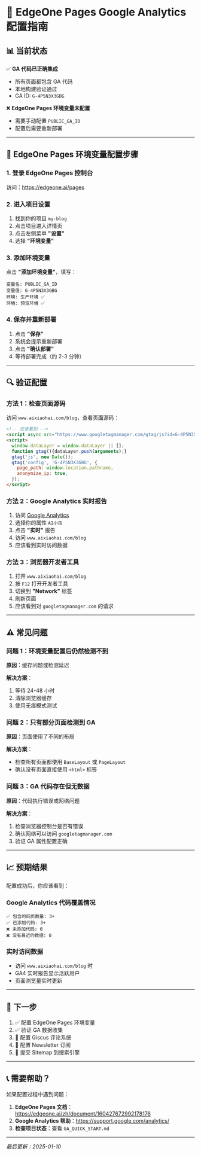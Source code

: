 # 🚀 EdgeOne Pages Google Analytics 配置指南

## 📊 当前状态

✅ **GA 代码已正确集成**
- 所有页面都包含 GA 代码
- 本地构建验证通过
- GA ID: `G-4P5N3X3GBG`

❌ **EdgeOne Pages 环境变量未配置**
- 需要手动配置 `PUBLIC_GA_ID`
- 配置后需要重新部署

---

## 🔧 EdgeOne Pages 环境变量配置步骤

### 1. 登录 EdgeOne Pages 控制台

访问：https://edgeone.ai/pages

### 2. 进入项目设置

1. 找到你的项目 `my-blog`
2. 点击项目进入详情页
3. 点击左侧菜单 **"设置"**
4. 选择 **"环境变量"**

### 3. 添加环境变量

点击 **"添加环境变量"**，填写：

```
变量名: PUBLIC_GA_ID
变量值: G-4P5N3X3GBG
环境: 生产环境 ✅
环境: 预览环境 ✅
```

### 4. 保存并重新部署

1. 点击 **"保存"**
2. 系统会提示重新部署
3. 点击 **"确认部署"**
4. 等待部署完成（约 2-3 分钟）

---

## 🔍 验证配置

### 方法 1：检查页面源码

访问 `www.aixiaohai.com/blog`，查看页面源码：

```html
<!-- 应该看到 -->
<script async src="https://www.googletagmanager.com/gtag/js?id=G-4P5N3X3GBG"></script>
<script>
  window.dataLayer = window.dataLayer || [];
  function gtag(){dataLayer.push(arguments);}
  gtag('js', new Date());
  gtag('config', 'G-4P5N3X3GBG', {
    page_path: window.location.pathname,
    anonymize_ip: true,
  });
</script>
```

### 方法 2：Google Analytics 实时报告

1. 访问 [Google Analytics](https://analytics.google.com/)
2. 选择你的属性 `AI小孩`
3. 点击 **"实时"** 报告
4. 访问 `www.aixiaohai.com/blog`
5. 应该看到实时访问数据

### 方法 3：浏览器开发者工具

1. 打开 `www.aixiaohai.com/blog`
2. 按 `F12` 打开开发者工具
3. 切换到 **"Network"** 标签
4. 刷新页面
5. 应该看到对 `googletagmanager.com` 的请求

---

## ⚠️ 常见问题

### 问题 1：环境变量配置后仍然检测不到

**原因**：缓存问题或检测延迟

**解决方案**：
1. 等待 24-48 小时
2. 清除浏览器缓存
3. 使用无痕模式测试

### 问题 2：只有部分页面检测到 GA

**原因**：页面使用了不同的布局

**解决方案**：
- 检查所有页面都使用 `BaseLayout` 或 `PageLayout`
- 确认没有页面直接使用 `<html>` 标签

### 问题 3：GA 代码存在但无数据

**原因**：代码执行错误或网络问题

**解决方案**：
1. 检查浏览器控制台是否有错误
2. 确认网络可以访问 `googletagmanager.com`
3. 验证 GA 属性配置正确

---

## 📈 预期结果

配置成功后，你应该看到：

### Google Analytics 代码覆盖情况
```
✅ 包含的网页数量: 3+ 
✅ 已添加代码: 3+
❌ 未添加代码: 0
❌ 没有最近的数据: 0
```

### 实时访问数据
- 访问 `www.aixiaohai.com/blog` 时
- GA4 实时报告显示活跃用户
- 页面浏览量实时更新

---

## 🎯 下一步

1. ✅ 配置 EdgeOne Pages 环境变量
2. ✅ 验证 GA 数据收集
3. 🔄 配置 Giscus 评论系统
4. 🔄 配置 Newsletter 订阅
5. 🔄 提交 Sitemap 到搜索引擎

---

## 📞 需要帮助？

如果配置过程中遇到问题：

1. **EdgeOne Pages 文档**：https://edgeone.ai/zh/document/160427672992178176
2. **Google Analytics 帮助**：https://support.google.com/analytics/
3. **检查项目状态**：查看 `GA_QUICK_START.md`

---

*最后更新：2025-01-10*
